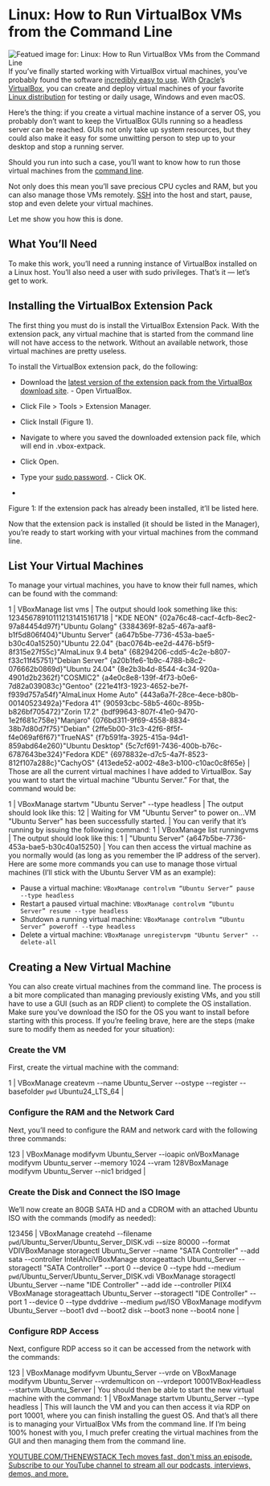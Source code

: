 # Linux: How to Run VirtualBox VMs from the Command Line
![Featued image for: Linux: How to Run VirtualBox VMs from the Command Line](https://cdn.thenewstack.io/media/2024/11/74278f41-virtualbox-1024x683.png)
If you’ve finally started working with VirtualBox virtual machines, you’ve probably found the software [incredibly easy to use](https://thenewstack.io/deploy-a-virtual-machine-with-oracles-open-source-virtualbox/). With [Oracle](https://developer.oracle.com/?utm_content=inline+mention)’s [VirtualBox](https://www.virtualbox.org/), you can create and deploy virtual machines of your favorite [Linux distribution](https://thenewstack.io/choosing-a-linux-distribution/) for testing or daily usage, Windows and even macOS.

Here’s the thing: if you create a virtual machine instance of a server OS, you probably don’t want to keep the VirtualBox GUIs running so a headless server can be reached. GUIs not only take up system resources, but they could also make it easy for some unwitting person to step up to your desktop and stop a running server.

Should you run into such a case, you’ll want to know how to run those virtual machines from the [command line](https://thenewstack.io/tns-linux-sb00-3-understand-the-linux-command-line/).

Not only does this mean you’ll save precious CPU cycles and RAM, but you can also manage those VMs remotely. [SSH](https://thenewstack.io/linux-ssh-and-key-based-authentication/) into the host and start, pause, stop and even delete your virtual machines.

Let me show you how this is done.

## What You’ll Need
To make this work, you’ll need a running instance of VirtualBox installed on a Linux host. You’ll also need a user with sudo privileges. That’s it — let’s get to work.

## Installing the VirtualBox Extension Pack
The first thing you must do is install the VirtualBox Extension Pack. With the extension pack, any virtual machine that is started from the command line will not have access to the network. Without an available network, those virtual machines are pretty useless.

To install the VirtualBox extension pack, do the following:

- Download the
[latest version of the extension pack from the VirtualBox download site](https://www.virtualbox.org/wiki/Downloads). - Open VirtualBox.
- Click File > Tools > Extension Manager.
- Click Install (Figure 1).
- Navigate to where you saved the downloaded extension pack file, which will end in .vbox-extpack.
- Click Open.
- Type your
[sudo password](https://thenewstack.io/linux-understand-sudo-to-rule-your-server/). - Click OK.

-
Figure 1: If the extension pack has already been installed, it’ll be listed here.

Now that the extension pack is installed (it should be listed in the Manager), you’re ready to start working with your virtual machines from the command line.

## List Your Virtual Machines
To manage your virtual machines, you have to know their full names, which can be found with the command:

1 |
VBoxManage list vms |
The output should look something like this:
123456789101112131415161718 |
"KDE NEON" {02a76c48-cacf-4cfb-8ec2-97a84454d97f}"Ubuntu Golang" {3384369f-82a5-467a-aaf8-b1f5d806f404}"Ubuntu Server" {a647b5be-7736-453a-bae5-b30c40a15250}"Ubuntu 22.04" {bac0764b-ee2d-4476-b5f9-8f315e27f55c}"AlmaLinux 9.4 beta" {68294206-cdd5-4c2e-b807-f33c11f45751}"Debian Server" {a20b1fe6-1b9c-4788-b8c2-076662b0869d}"Ubuntu 24.04" {8e2b3b4d-8544-4c34-920a-4901d2b2362f}"COSMIC2" {a4e0c8e8-139f-4f73-b0e6-7d82a039083c}"Gentoo" {221e41f3-1923-4652-be7f-f939d757a54f}"AlmaLinux Home Auto" {443a6a7f-28ce-4ece-b80b-00140523492a}"Fedora 41" {90593cbc-58b5-460c-895b-b826bf705472}"Zorin 17.2" {bdf99643-807f-41e0-9470-1e2f681c758e}"Manjaro" {076bd311-9f69-4558-8834-38b7d80d7f75}"Debian" {2ffe5b00-31c3-42f6-8f5f-f4e069af6f67}"TrueNAS" {f7b591fa-3925-415a-94d1-859abd64e260}"Ubuntu Desktop" {5c7cf691-7436-400b-b76c-6787643be324}"Fedora KDE" {6978832e-d7c5-4a7f-8523-812f107a288c}"CachyOS" {413ede52-a002-48e3-b100-c10ac0c8f65e} |
Those are all the current virtual machines I have added to VirtualBox.
Say you want to start the virtual machine “Ubuntu Server.” For that, the command would be:

1 |
VBoxManage startvm "Ubuntu Server" --type headless |
The output should look like this:
12 |
Waiting for VM "Ubuntu Server" to power on...VM "Ubuntu Server" has been successfully started. |
You can verify that it’s running by issuing the following command:
1 |
VBoxManage list runningvms |
The output should look like this:
1 |
"Ubuntu Server" {a647b5be-7736-453a-bae5-b30c40a15250} |
You can then access the virtual machine as you normally would (as long as you remember the IP address of the server).
Here are some more commands you can use to manage those virtual machines (I’ll stick with the Ubuntu Server VM as an example):

- Pause a virtual machine:
`VBoxManage controlvm “Ubuntu Server” pause --type headless`
- Restart a paused virtual machine:
`VBoxManage controlvm “Ubuntu Server” resume --type headless`
- Shutdown a running virtual machine:
`VBoxManage controlvm “Ubuntu Server” poweroff --type headless`
- Delete a virtual machine:
`VBoxManage unregistervpm "Ubuntu Server" --delete-all`
## Creating a New Virtual Machine
You can also create virtual machines from the command line. The process is a bit more complicated than managing previously existing VMs, and you still have to use a GUI (such as an RDP client) to complete the OS installation. Make sure you’ve download the ISO for the OS you want to install before starting with this process. If you’re feeling brave, here are the steps (make sure to modify them as needed for your situation):

### Create the VM
First, create the virtual machine with the command:

1 |
VBoxManage createvm --name Ubuntu_Server --ostype --register --basefolder `pwd` Ubuntu24_LTS_64 |
### Configure the RAM and the Network Card
Next, you’ll need to configure the RAM and network card with the following three commands:

123 |
VBoxManage modifyvm Ubuntu_Server --ioapic onVBoxManage modifyvm Ubuntu_server --memory 1024 --vram 128VBoxManage modifyvm Ubuntu_Server --nic1 bridged |
### Create the Disk and Connect the ISO Image
We’ll now create an 80GB SATA HD and a CDROM with an attached Ubuntu ISO with the commands (modify as needed):

123456 |
VBoxManage createhd --filename `pwd`/Ubuntu_Server/Ubuntu_Server_DISK.vdi --size 80000 --format VDIVBoxManage storagectl Ubuntu_Server --name "SATA Controller" --add sata --controller IntelAhciVBoxManage storageattach Ubuntu_Server --storagectl "SATA Controller" --port 0 --device 0 --type hdd --medium `pwd`/Ubuntu_Server/Ubuntu_Server_DISK.vdi VBoxManage storagectl Ubuntu_Server --name "IDE Controller" --add ide --controller PIIX4 VBoxManage storageattach Ubuntu_Server --storagectl "IDE Controller" --port 1 --device 0 --type dvddrive --medium `pwd`/ISO VBoxManage modifyvm Ubuntu_Server --boot1 dvd --boot2 disk --boot3 none --boot4 none |
### Configure RDP Access
Next, configure RDP access so it can be accessed from the network with the commands:

123 |
VBoxManage modifyvm Ubuntu_Server --vrde on VBoxManage modifyvm Ubuntu_Server --vrdemulticon on --vrdeport 10001VBoxHeadless --startvm Ubuntu_Server |
You should then be able to start the new virtual machine with the command:
1 |
VBoxManage startvm Ubuntu_Server --type headless |
This will launch the VM and you can then access it via RDP on port 10001, where you can finish installing the guest OS.
And that’s all there is to managing your VirtualBox VMs from the command line. If I’m being 100% honest with you, I much prefer creating the virtual machines from the GUI and then managing them from the command line.

[
YOUTUBE.COM/THENEWSTACK
Tech moves fast, don't miss an episode. Subscribe to our YouTube
channel to stream all our podcasts, interviews, demos, and more.
](https://youtube.com/thenewstack?sub_confirmation=1)